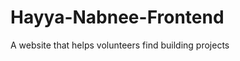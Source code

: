 Hayya-Nabnee-Frontend
=====================

A website that helps volunteers find building projects

